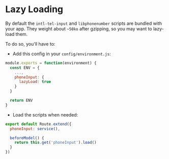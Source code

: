 # Lazy Loading

By default the `intl-tel-input` and `libphonenumber` scripts are bundled with your app. They weight about `~50ko` after gzipping, so you may want to lazy-load them.

To do so, you'll have to:

- Add this config in your `config/environment.js`:

```js
module.exports = function(environment) {
  const ENV = {
    ...,
    phoneInput: {
      lazyLoad: true
    }
  }

  return ENV
}
```

- Load the scripts when needed:

```js
export default Route.extend({
  phoneInput: service(),

  beforeModel() {
    return this.get('phoneInput').load()
  }
})
```
